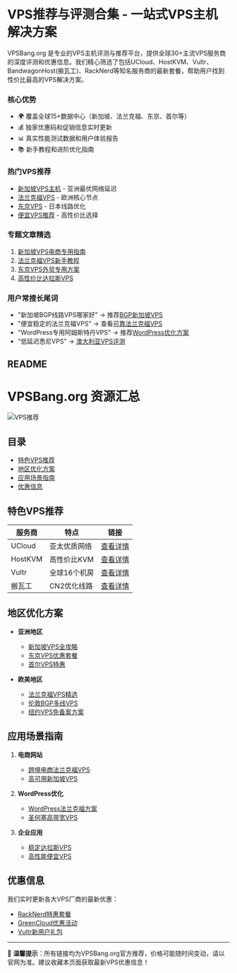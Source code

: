 # VPS推荐与评测合集 - 一站式VPS主机解决方案


VPSBang.org 是专业的VPS主机评测与推荐平台，提供全球30+主流VPS服务商的深度评测和优惠信息。我们精心筛选了包括UCloud、HostKVM、Vultr、BandwagonHost(搬瓦工)、RackNerd等知名服务商的最新套餐，帮助用户找到性价比最高的VPS解决方案。

### 核心优势
- 🌍 覆盖全球15+数据中心（新加坡、法兰克福、东京、首尔等）
- 💰 独家优惠码和促销信息实时更新
- 📊 真实性能测试数据和用户体验报告
- 📚 新手教程和进阶优化指南

### 热门VPS推荐
- [新加坡VPS主机](https://vpsbang.org/vps/ucloud) - 亚洲最优网络延迟
- [法兰克福VPS](https://vpsbang.org/vps/hostkvm) - 欧洲核心节点
- [东京VPS](https://vpsbang.org/vps/kuaiyunkeji) - 日本线路优化
- [便宜VPS推荐](https://vpsbang.org/vps/racknerd) - 高性价比选择

### 专题文章精选
1. [新加坡VPS电商专用指南](https://vpsbang.org/article/singapore-vps-for-ecommerce)
2. [法兰克福VPS新手教程](https://vpsbang.org/article/frankfurt-vps-for-beginners)
3. [东京VPS外贸专用方案](https://vpsbang.org/article/tokyo-vps-for-export)
4. [高性价比达拉斯VPS](https://vpsbang.org/article/cheap-dallas-vps-hosting)

### 用户常搜长尾词
- "新加坡BGP线路VPS哪家好" → 推荐[BGP新加坡VPS](https://vpsbang.org/article/bgp-singapore-vps-hosting)
- "便宜稳定的法兰克福VPS" → 查看[可靠法兰克福VPS](https://vpsbang.org/article/trusted-frankfurt-vps-hosting)
- "WordPress专用阿姆斯特丹VPS" → 推荐[WordPress优化方案](https://vpsbang.org/article/wordpress-amsterdam-vps-hosting)
- "低延迟悉尼VPS" → [澳大利亚VPS评测](https://vpsbang.org/article/affordable-sydney-vps-hosting)

## README

# VPSBang.org 资源汇总

![VPS推荐](https://via.placeholder.com/800x400?text=Global+VPS+Solutions)

## 目录
- [特色VPS推荐](#特色vps推荐)
- [地区优化方案](#地区优化方案)
- [应用场景指南](#应用场景指南)
- [优惠信息](#优惠信息)

## 特色VPS推荐
| 服务商 | 特点 | 链接 |
|--------|------|------|
| UCloud | 亚太优质网络 | [查看详情](https://vpsbang.org/vps/ucloud) |
| HostKVM | 高性价比KVM | [查看详情](https://vpsbang.org/vps/hostkvm) |
| Vultr | 全球16个机房 | [查看详情](https://vpsbang.org/vps/vultr) |
| 搬瓦工 | CN2优化线路 | [查看详情](https://vpsbang.org/vps/bandwagonhost) |

## 地区优化方案
- **亚洲地区**
  - [新加坡VPS全攻略](https://vpsbang.org/article/singapore-vps-hosting)
  - [东京VPS优惠套餐](https://vpsbang.org/article/cheap-tokyo-vps-hosting)
  - [首尔VPS特惠](https://vpsbang.org/article/seoul-vps-deals)

- **欧美地区**
  - [法兰克福VPS精选](https://vpsbang.org/article/best-frankfurt-vps-hosting)
  - [伦敦BGP多线VPS](https://vpsbang.org/article/bgp-multi-line-london-vps-hosting)
  - [纽约VPS免备案方案](https://vpsbang.org/article/ny-vps-no-icp)

## 应用场景指南
1. **电商网站**
   - [跨境电商法兰克福VPS](https://vpsbang.org/article/cross-border-ecommerce-frankfurt-vps)
   - [高可用新加坡VPS](https://vpsbang.org/article/singapore-vps-for-ecommerce)

2. **WordPress优化**
   - [WordPress法兰克福方案](https://vpsbang.org/article/wordpress-frankfurt-vps-hosting)
   - [圣何塞高带宽VPS](https://vpsbang.org/article/san-jose-vps-high-bandwidth)

3. **企业应用**
   - [稳定达拉斯VPS](https://vpsbang.org/article/stable-dallas-vps-hosting)
   - [高性能便宜VPS](https://vpsbang.org/article/high-performance-cheap-vps-hosting)

## 优惠信息
我们实时更新各大VPS厂商的最新优惠：
- [RackNerd特惠套餐](https://vpsbang.org/vps/racknerd)
- [GreenCloud优惠活动](https://vpsbang.org/vps/greencloudvps)
- [Vultr新用户礼包](https://vpsbang.org/vps/vultr)

---

📢 **温馨提示**：所有链接均为VPSBang.org官方推荐，价格可能随时间变动，请以官网为准。建议收藏本页面获取最新VPS优惠信息！
